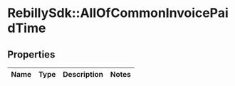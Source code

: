 # RebillySdk::AllOfCommonInvoicePaidTime

## Properties
Name | Type | Description | Notes
------------ | ------------- | ------------- | -------------

